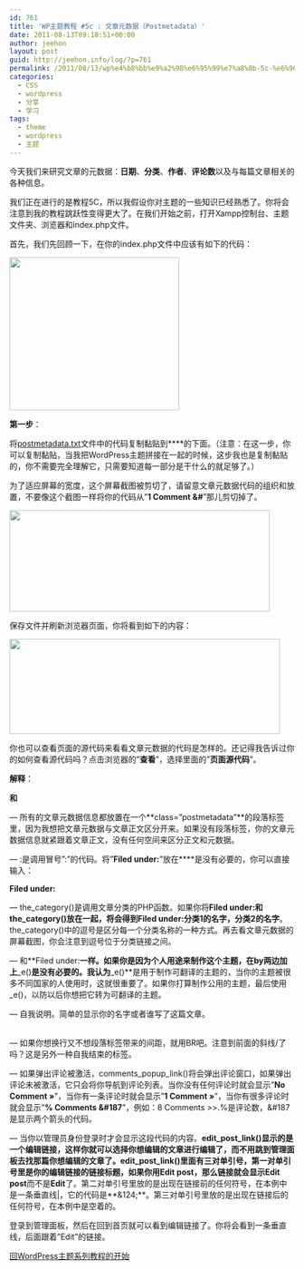 ```yaml
---
id: 761
title: 'WP主题教程 #5c : 文章元数据（Postmetadata）'
date: 2011-08-13T09:18:51+00:00
author: jeehon
layout: post
guid: http://jeehon.info/log/?p=761
permalink: /2011/08/13/wp%e4%b8%bb%e9%a2%98%e6%95%99%e7%a8%8b-5c-%e6%96%87%e7%ab%a0%e5%85%83%e6%95%b0%e6%8d%ae%ef%bc%88postmetadata%ef%bc%89/
categories:
  - CSS
  - wordpress
  - 分享
  - 学习
tags:
  - theme
  - wordpress
  - 主题
---
```

今天我们来研究文章的元数据：**日期**、**分类**、**作者**、**评论数**以及与每篇文章相关的各种信息。

我们正在进行的是教程5C，所以我假设你对主题的一些知识已经熟悉了。你将会注意到我的教程跳跃性变得更大了。在我们开始之前，打开Xampp控制台、主题文件夹、浏览器和index.php文件。

首先，我们先回顾一下，在你的index.php文件中应该有如下的代码：
  
[<img src="http://jeehon.info/log/files/2011/08/review1-300x270.gif" alt="" title="review1" width="300" height="270" class="aligncenter size-medium wp-image-762" />](http://jeehon.info/log/files/2011/08/review1.gif)<!--more-->

**第一步**：

将[postmetadata.txt](http://jeehon.info/samples/postmetadata.txt)文件中的代码复制黏贴到**<?php the_content(); ?>**的下面。（注意：在这一步，你可以复制黏贴，当我把WordPress主题拼接在一起的时候，这步我也是复制黏贴的，你不需要完全理解它，只需要知道每一部分是干什么的就足够了。）

为了适应屏幕的宽度，这个屏幕截图被剪切了，请留意文章元数据代码的组织和放置，不要像这个截图一样将你的代码从”**1 Comment &#**”那儿剪切掉了。
  
[<img src="http://jeehon.info/log/files/2011/08/postmetadata-placement.gif" alt="" title="postmetadata-placement" width="460" height="179" class="aligncenter size-full wp-image-763" />](http://jeehon.info/log/files/2011/08/postmetadata-placement.gif)
  
保存文件并刷新浏览器页面，你将看到如下的内容：
  
[<img src="http://jeehon.info/log/files/2011/08/postmetadata.gif" alt="" title="postmetadata" width="478" height="168" class="aligncenter size-full wp-image-764" />](http://jeehon.info/log/files/2011/08/postmetadata.gif)
  
你也可以查看页面的源代码来看看文章元数据的代码是怎样的。还记得我告诉过你的如何查看源代码吗？点击浏览器的”**查看**”，选择里面的”**页面源代码**”。

**解释**：

**<p class=”postmetadata”>**和**</p>** &#8212; 所有的文章元数据信息都放置在一个**class=”postmetadata”**的段落标签里，因为我想把文章元数据与文章正文区分开来。如果没有段落标签，你的文章元数据信息就紧跟着文章正文，没有任何空间来区分正文和元数据。

**<?php _e(‘Filed under&#58;’); ?>** &#8212; &#58;是调用冒号”:”的代码。将”**Filed under&#58;**”放在**<?php _e(‘’);  ?>**是没有必要的，你可以直接输入：

**Filed under:**

**<?php the_category(‘, ‘); ?>** &#8212; the_category()是调用文章分类的PHP函数。如果你将**Filed under:**和**the_category()**放在一起，将会得到**Filed under:分类1的名字，分类2的名字**。the_category()中的逗号是区分每一个分类名称的一种方式。再去看文章元数据的屏幕截图，你会注意到逗号位于分类链接之间。

**<?php _e(‘by’); ?>** &#8212; 和**Filed under:**一样。如果你是因为个人用途来制作这个主题，在by两边加上**_e()**是没有必要的。我认为**_e()**是用于制作可翻译的主题的，当你的主题被很多不同国家的人使用时，这就很重要了。如果你打算制作公用的主题，最后使用_e()，以防以后你想把它转为可翻译的主题。

**<?php the_author(); ?>** &#8212; 自我说明。简单的显示你的名字或者谁写了这篇文章。

**<br />** &#8212; 如果你想换行又不想段落标签带来的间距，就用BR吧。注意到前面的斜线/了吗？这是另外一种自我结束的标签。

**<?php comments\_popup\_link(‘No Comments &#187;’, ’1 Comment &#187;’, ‘% Comments &#187;’); ?>** &#8212; 如果弹出评论被激活，comments\_popup\_link()将会弹出评论窗口，如果弹出评论未被激活，它只会将你导航到评论列表。当你没有任何评论时就会显示”**No Comment &#187;**”，当你有一条评论时就会显示”**1 Comment &#187;**”，当你有很多评论时就会显示”**% Comments &#187**”，例如：8 Comments >>.%是评论数，&#187是显示两个箭头的代码。

**<?php edit\_post\_link(‘Edit’, ‘ | ‘, ”); ?>** &#8212; 当你以管理员身份登录时才会显示这段代码的内容。**edit\_post\_link()**显示的是一个编辑链接，这样你就可以选择你想编辑的文章进行编辑了，而不用跳到管理面板去找那篇你想编辑的文章了。**edit\_post\_link()**里面有三对单引号，第一对单引号里是你的编辑链接的链接标题，如果你用**Edit post**，那么链接就会显示**Edit post**而不是**Edit**了。第二对单引号里放的是出现在链接前的任何符号，在本例中是一条垂直线|，它的代码是**&124;**。第三对单引号里放的是出现在链接后的任何符号，在本例中是空着的。

登录到管理面板，然后在回到首页就可以看到编辑链接了。你将会看到一条垂直线，后面跟着”Edit”的链接。

[回WordPress主题系列教程的开始](http://jeehon.info/log/2011/08/04/%E6%83%B3%E5%88%B6%E4%BD%9Cwordpress%E4%B8%BB%E9%A2%98%EF%BC%9F/)